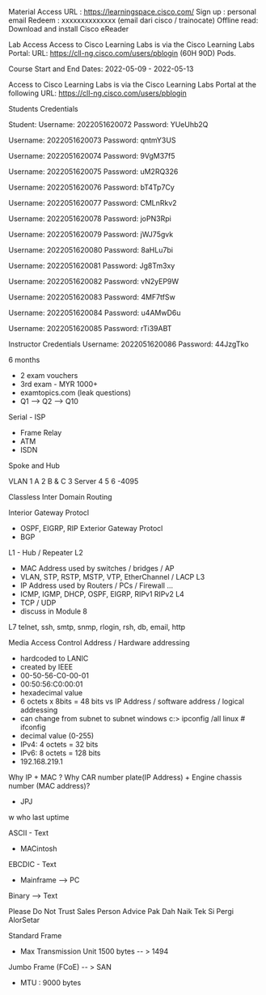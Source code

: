 Material Access
URL : https://learningspace.cisco.com/
Sign up : personal email
Redeem : xxxxxxxxxxxxxx (email dari cisco / trainocate)
Offline read: Download and install Cisco eReader

Lab Access
Access to Cisco Learning Labs is via the Cisco Learning Labs Portal:
URL: https://cll-ng.cisco.com/users/pblogin
(60H 90D) Pods.

Course Start and End Dates: 2022-05-09 - 2022-05-13

Access to Cisco Learning Labs is via the Cisco Learning Labs Portal at the following URL:
https://cll-ng.cisco.com/users/pblogin


Students Credentials

Student: 
Username: 2022051620072
Password: YUeUhb2Q

Username: 2022051620073
Password: qntmY3US

Username: 2022051620074
Password: 9VgM37f5

Username: 2022051620075
Password: uM2RQ326

Username: 2022051620076
Password: bT4Tp7Cy

Username: 2022051620077
Password: CMLnRkv2

Username: 2022051620078
Password: joPN3Rpi

Username: 2022051620079
Password: jWJ75gvk

Username: 2022051620080
Password: 8aHLu7bi

Username: 2022051620081
Password: Jg8Tm3xy

Username: 2022051620082
Password: vN2yEP9W

Username: 2022051620083
Password: 4MF7tfSw

Username: 2022051620084
Password: u4AMwD6u

Username: 2022051620085
Password: rTi39ABT

Instructor Credentials
Username: 2022051620086
Password: 44JzgTko


6 months
- 2 exam vouchers
- 3rd exam - MYR 1000+
- examtopics.com (leak questions)
- Q1 --> Q2 --> Q10

Serial - ISP
- Frame Relay
- ATM
- ISDN


Spoke and Hub

VLAN
1 A 
2 B & C
3 Server
4
5
6
-4095

Classless Inter Domain Routing


Interior Gateway Protocl 
- OSPF, EIGRP, RIP
Exterior Gateway Protocl
- BGP

L1 - Hub / Repeater 
L2 
- MAC Address used by switches / bridges / AP
- VLAN, STP, RSTP, MSTP, VTP, EtherChannel / LACP
L3 
- IP Address used by Routers /  PCs / Firewall ...
- ICMP, IGMP, DHCP, OSPF, EIGRP, RIPv1 RIPv2
L4
- TCP / UDP 
- discuss in Module 8

L7 telnet, ssh, smtp, snmp, rlogin, rsh, db, email, http

Media Access Control Address / Hardware addressing
- hardcoded to LANIC
- created by IEEE 
- 00-50-56-C0-00-01
- 00:50:56:C0:00:01
- hexadecimal value
- 6 octets x 8bits = 48 bits
vs
IP Address / software address / logical addressing
- can change from subnet to subnet
windows c:> ipconfig /all
linux # ifconfig
- decimal value (0-255)
- IPv4: 4 octets = 32 bits
- IPv6: 8 octets = 128 bits
- 192.168.219.1

Why IP + MAC ?
Why CAR number plate(IP Address) + Engine chassis number (MAC address)?
- JPJ

w
who
last
uptime

ASCII - Text
- MACintosh 

EBCDIC - Text
- Mainframe --> PC 

Binary --> Text

Please Do Not Trust Sales Person Advice
Pak Dah Naik Tek Si Pergi AlorSetar


Standard Frame 
- Max Transmission Unit 1500 bytes -- > 1494

Jumbo Frame (FCoE) -- > SAN
- MTU : 9000 bytes


























